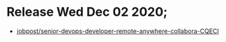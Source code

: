 
# Release Wed Dec 02 2020;
- [jobpost/senior-devops-developer-remote-anywhere-collabora-CQECI](https://github.com/crocoder-dev/monorepo/pull/168)
    
